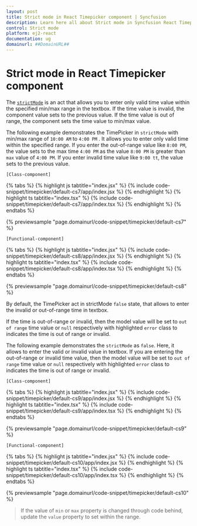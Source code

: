 ```yaml
---
layout: post
title: Strict mode in React Timepicker component | Syncfusion
description: Learn here all about Strict mode in Syncfusion React Timepicker component of Syncfusion Essential JS 2 and more.
control: Strict mode 
platform: ej2-react
documentation: ug
domainurl: ##DomainURL##
---
```


# Strict mode in React Timepicker component

The [`strictMode`](https://ej2.syncfusion.com/react/documentation/api/timepicker#strictmode) is an act that allows you to enter only valid time value within the specified min/max range in the textbox. If the time value is invalid, the component value sets to the previous value.
If the time value is out of range, the component sets the time value to min/max value.

The following example demonstrates the TimePicker in `strictMode` with min/max range of `10:00 AM` to `4:00 PM` . It allows you to enter only valid time within the specified range. If you enter the out-of-range value like `8:00 PM`, the value sets to the max time `4:00 PM` as the value `8:00 PM` is greater than `max` value of `4:00 PM`. If you enter invalid time value like `9:00 tt`, the value sets to the previous value.

`[Class-component]`

{% tabs %}
{% highlight js tabtitle="index.jsx" %}
{% include code-snippet/timepicker/default-cs7/app/index.jsx %}
{% endhighlight %}
{% highlight ts tabtitle="index.tsx" %}
{% include code-snippet/timepicker/default-cs7/app/index.tsx %}
{% endhighlight %}
{% endtabs %}

 {% previewsample "page.domainurl/code-snippet/timepicker/default-cs7" %}

`[Functional-component]`

{% tabs %}
{% highlight js tabtitle="index.jsx" %}
{% include code-snippet/timepicker/default-cs8/app/index.jsx %}
{% endhighlight %}
{% highlight ts tabtitle="index.tsx" %}
{% include code-snippet/timepicker/default-cs8/app/index.tsx %}
{% endhighlight %}
{% endtabs %}

 {% previewsample "page.domainurl/code-snippet/timepicker/default-cs8" %}

By default, the TimePicker act in strictMode `false` state, that allows to enter the invalid or out-of-range time in textbox.

If the time is out-of-range or invalid, then the model value will be set to `out of range` time value or `null` respectively with highlighted `error` class to indicates the time is out of range or invalid.

The following example demonstrates the `strictMode` as `false`. Here, it allows to enter the valid or invalid value in textbox. If you are entering the out-of-range or invalid time value, then the model value will be set to `out of range` time value or `null` respectively with highlighted `error` class to indicates the time is out of range or invalid.

`[Class-component]`

{% tabs %}
{% highlight js tabtitle="index.jsx" %}
{% include code-snippet/timepicker/default-cs9/app/index.jsx %}
{% endhighlight %}
{% highlight ts tabtitle="index.tsx" %}
{% include code-snippet/timepicker/default-cs9/app/index.tsx %}
{% endhighlight %}
{% endtabs %}

 {% previewsample "page.domainurl/code-snippet/timepicker/default-cs9" %}

`[Functional-component]`

{% tabs %}
{% highlight js tabtitle="index.jsx" %}
{% include code-snippet/timepicker/default-cs10/app/index.jsx %}
{% endhighlight %}
{% highlight ts tabtitle="index.tsx" %}
{% include code-snippet/timepicker/default-cs10/app/index.tsx %}
{% endhighlight %}
{% endtabs %}

 {% previewsample "page.domainurl/code-snippet/timepicker/default-cs10" %}

> If the value of `min` or `max` property is changed through code behind, update the `value` property to set within the range.